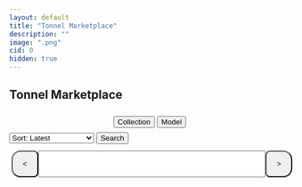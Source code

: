 ```yaml
---
layout: default
title: "Tonnel Marketplace"
description: ""
image: ".png"
cid: 0
hidden: true
---
```

<style>

#list {
  display: grid;
  --fw: min(calc(100vw - 56px),980px);
}
#list .item {
  position: relative;
  background-color: var(--md-sys-color-background);
  box-sizing: border-box;
  overflow: hidden;
  width: 96%;
  margin: 2%;
  border-radius: calc(var(--font)/100*10);
  font-size: 0;
  /*outline: 1px solid var(--md-sys-color-outline-variant);*/
}
#list img {
  width: 100%;
  aspect-ratio: 1;
}
#list .q {
  color: var(--md-sys-color-outline-variant);
  font-size: calc(var(--font)/100*30);
  display: flex;
  justify-content: center;
  align-items: center;
  width: 100%;
  height: auto;
  aspect-ratio: 1;
}
#list .id {
  background-color: #0014;
  color: #fff;
  display: flex;
  justify-content: center;
  align-items: center;
  width: 100%;
  height: 10%;
  position: absolute;
  top: 0;
  right: 0;
  transform-origin: center center;
  transform: translateX(45%) rotateZ(45deg) translateY(80%);
  font-size: calc(var(--font)/100*6);
}

#list .price {
  display: flex;
  justify-content: center;
  align-items: center;
  position: absolute;
  bottom: 9%;
  left: 10%;
  font-size: calc(var(--font)/100*8);
  text-shadow: 0 0 1px black;
  color: #fff;
}

@media screen and (width > 100px) {
  #list {
    grid-template-columns: repeat(2,1fr);
    --font: calc(var(--fw)/2);
  }
}
@media screen and (width > 500px) {
  #list {
    grid-template-columns: repeat(3,1fr);
    --font: calc(var(--fw)/3);
  }
}
@media screen and (width > 700px) {
  #list {
    grid-template-columns: repeat(4,1fr);
    --font: calc(var(--fw)/4);
  }
}
@media screen and (width > 900px) {
  #list {
    grid-template-columns: repeat(5,1fr);
    --font: calc(var(--fw)/5);
  }
}

.controls {
  display: flex;
  width: 100%;
  height: 48px;
  padding: 4px;
  margin-top: 8px;
}

.controls button {
  display: flex;
  justify-content: center;
  align-items: center;
  height: 100%;
  aspect-ratio: 1;
  margin: 0;
  min-width: 0;
}

.controls button:first-of-type {
  border-radius: 16px 8px 8px 16px;
}

.controls button:last-of-type {
  border-radius: 8px 16px 16px 8px;
}

.controls input {
  width: calc(100% - 90px);
  height: 100%;
  text-align: center;
  margin: 0 auto;
}

.filteri {
  margin: 8px 2px;
}
.filterd {
  display: none;
  flex-direction: column;
  overflow: hidden;
  width: 100%;
  max-width: 400px;
  max-height: 256px;
  padding: 8px;
  border-radius: 12px;
  outline: 1px solid var(--md-sys-color-outline-variant);
}
.filterd .filters {
  margin-bottom: 8px;
}
.filterd .filterl {
  padding: 4px;
  overflow-y: auto;
}
.filterd .filterl div img {
  width: 15px;
  margin-left: 4px;
  margin-right: 4px;
}
.filterd .filterl div {
  cursor: pointer;
  padding: 4px;
}
.filterd .filterl div.active {
  border-left: 2px solid var(--md-sys-color-primary-container);
}
.filterd .filterl div.hidden {
  diplay: none;
}

</style>

## Tonnel Marketplace

<div style="display:flex;align-items:center;justify-content:center;width:100%;max-width:400px;margin:0 auto;">
  <button id="collectionst" class="filteri">Collection</button>
  <button id="modelst" class="filteri">Model</button>
</div>
<div style="display:flex;align-items:center;justify-content:center">

  <div id="collectionsd" class="filterd">
    <input id="collectionss" class="filters" type="text" autocomplete="off" placeholder="Search...">
    <div id="collectionsl" class="filterl"></div>
  </div>

  <div id="modelsd" class="filterd" style="display:none">
    <input id="modelss" class="filters" type="text" autocomplete="off" placeholder="Search...">
    <div id="modelsl" class="filterl"></div>
  </div>

</div>

<select id="sort">
  <option value="d">Sort: Latest</option>
  <option value="p0">Sort: Price low to high</option>
  <option value="p1">Sort: Price high to low</option>
  <option value="i">Sort: ID</option>
  <option value="r">Sort: Rarity</option>
  <option value="m">Sort: Model</option>
  <option value="b">Sort: Backdrop</option>
  <option value="s">Sort: Symbol</option>
</select>
<button onclick="page=0;load_gifts()">Search</button>

<div id="list"></div>

<div class="controls">
  <button onclick="page--;load_gifts()"><</button>
  <input type="text" id="pagei">
  <button onclick="page++;load_gifts()">></button>
</div>

<script>

const gift_names = `Astral Shard
B-Day Candle
Berry Box
Bunny Muffin
Candy Cane
Cookie Heart
Crystal Ball
Desk Calendar
Diamond Ring
Durov's Cap
Easter Egg
Electric Skull
Eternal Candle
Eternal Rose
Evil Eye
Flying Broom
Genie Lamp
Ginger Cookie
Hanging Star
Hex Pot
Homemade Cake
Hypno Lollipop
Ion Gem
Jack-in-the-Box
Jelly Bunny
Jester Hat
Jingle Bells
Kissed Frog
LolPop
Loot Bag
Love Candle
Love Potion
Lunar Snake
Mad Pumpkin
Magic Potion
Mini Oscar
Neko Helmet
Party Sparkler
Perfume Bottle
Plush Pepe
Precious Peach
Record Player
Sakura Flower
Santa Hat
Scared Cat
Sharp Tongue
Signet Ring
Skull Flower
Sleigh Bell
Snow Globe
Snow Mittens
Spiced Wine
Spy Agaric
Star Notepad
Swiss Watch
Tama Gadget
Top Hat
Toy Bear
Trapped Heart
Vintage Cigar
Voodoo Doll
Winter Wreath
Witch Hat`;

const fix_name = n => n.replaceAll(" ","").replaceAll("-","").replaceAll("'","").toLowerCase();

const get_img = (a,b,c=0) => {
  return `https://nft.fragment.com/gift/${a}-${b}.${["small","medium","large"][c]||c}.jpg`
}

const tonnel_search = async (page=1,limit=8,sort="d",asset="TON",{name,model,backdrop,symbol}) => {
  const s = {
    d: { message_post_time: -1 , gift_id: -1 },
    p0: { price:  1 , gift_id: -1 },
    p1: { price: -1 , gift_id: -1 },
    i: { gift_num: 1 , gift_id: -1 },
    r: { rarity: -1 , gift_id: -1 },
    m: { modelRarity: 1 , gift_id: -1 },
    b: { backdropRarity: 1 , gift_id: -1 },
    s: { symbolRarity: 1 , gift_id: -1 }
  };
  return await(await fetch("https://gifts2.tonnel.network/api/pageGifts", {
    method: "POST",
    headers: {
      "Content-Type": "application/json"
    },
    body: JSON.stringify({
      page,
      limit,
      sort: JSON.stringify(s[sort]),
      filter: JSON.stringify({
        price: { $exists: true },
        refunded: { $ne: true },
        buyer: { $exists: false },
        export_at: { $exists: true },
        asset,
        ...(     name?.length && { gift_name: name }),
        ...(    model?.length && {     model: { $in:    model } }),
        ...(     name?.length
          ?{
            ...(backdrop?.length && { backdrop: { $in: backdrop } }),
            ...(symbol?.length && { symbol: { $in: symbol } })
          }
          :{
            ...(backdrop?.length && { backdrop: { $regex: backdrop.map(val => `^${val}\\(`).join("|") } }),
            ...(symbol?.length && { symbol: { $regex: symbol.map(val => `^${val}\\(`).join("|") } })
          }
        )
      }),
      ref: 0,
      price_range: null,
      user_auth: ""
    })
  })).json();
}

const gift_names0 = fix_name(gift_names);

const gifts = gift_names.split("\n");
const gifts0 = gift_names0.split("\n");

const add_gift = (c,n,p) => {
  const gift = document.createElement("div");
  gift.classList.add("item");

  const img = document.createElement("img");
  img.src = get_img(c,n,1);
  gift.appendChild(img);

  img.onerror = () => {
    img.remove();
    const q = document.createElement("div");
    q.classList.add("q");
    q.innerText = "?";
    gift.appendChild(q);
  };

  const id = document.createElement("div");
  id.classList.add("id");
  id.innerText = "#"+n;
  gift.appendChild(id);

  if (p) {
    const price = document.createElement("div");
    price.classList.add("price");
    price.innerText = p;
    gift.appendChild(price);
  }

  list.appendChild(gift);
}
  
const load_gifts = async () => {
  list.innerHTML = `<div style="padding:8px;">Loading...</div>`;
  page = Math.max(page,0);
  pagei.value = page+1;

  const encode = (arr) => arr.map(encodeURIComponent).join(",");
  history.replaceState({},null,`../tools/tonnel-market/?p=${page}&s=${sort.value}` +
    (collections.length ? `&collections=${encode(collections)}` : "") +
    (models.length ? `&models=${encode(models)}` : "") +
    (backdrops.length ? `&backdrops=${encode(backdrops)}` : "") +
    (symbols.length ? `&symbols=${encode(symbols)}` : "")
  );

  const data = await tonnel_search(page+1,limit,sort.value,"TON",{
    name: collections,
    model: models,
    backdrop: backdrops,
    symbols: symbols
  });
  list.innerHTML = "";
  for (g of data) {
    const p = g.price+" "+g.asset;
    //const p = Math.ceil(g.price*ton*usd/1000).toLocaleString("en-US")+"K IRT";
    add_gift(fix_name(g.name),g.gift_num,p);
  }
  if (data.length==0) list.innerHTML = `<div style="padding:8px;">No Gifts Found</div>`;
}

pagei.onkeydown = e => {
  if (e.key=="Enter"){
    let n = +pagei.value;
    if(n>0&&Number.isInteger(n)) {
      page = n-1;
      load_gifts();
    }
  }
};

const url_string = window.location.href;
const url = new URL(url_string);
const limit = 24;

let page = Math.max(parseInt(url.searchParams.get("p"))||0,0);
sort.value = url.searchParams.get("s")||"d";
const parse = (key) => {
  const val = url.searchParams.get(key);
  return val?val.split(","):[];
}
let collections = parse("collections");
let models = parse("models");
let backdrops = parse("backdrops");
let symbols = parse("symbols");

collectionst.onclick = () => {
  collectionsd.style.display = collectionsd.style.display=="flex"?"none":"flex";
  modelsd.style.display = "none";
}

modelst.onclick = () => {
  modelsd.style.display = modelsd.style.display=="flex"?"none":"flex";
  collectionsd.style.display = "none";
}

const gift_elements = {};

gifts.forEach(gift => {
  const div = document.createElement("div");
  div.innerHTML = `<img src="https://fragment.com/file/gifts/${fix_name(gift)}/thumb.webp">${gift}`;
  div.onclick = () => {
    if (collections.includes(gift)) {
      collections = collections.filter(g=>g!=gift);
      remove_models_of_gift(gift);
    } else {
      collections.push(gift);
    }
    update_collections(collectionss.value);
    update_models(modelss.value);
  };
  gift_elements[gift] = div;
  collectionsl.appendChild(div);
});

const remove_models_of_gift = (gift) => {
  if (!gift_models) return;
  const gm = gift_models.find(g => g._id == gift);
  if (!gm) return;
  gm.models.forEach(m => {
    const i = models.indexOf(m);
    if (i > -1) models.splice(i,1);
  });
}

const update_collections = (filter = "") => {
  const filtered = gifts.filter(g => g.toLowerCase().includes(filter.toLowerCase()));
  gifts.forEach(gift => {
    const div = gift_elements[gift];
    if (filtered.includes(gift)) {
      div.style.display = "block";
    } else {
      div.style.display = "none";
    }
    div.className = collections.includes(gift)?"active":"";
  });
}

const update_models = (filter = "") => {
  modelsl.innerHTML = "";
  if (collections.length == 0) {
    models.length = 0;
    const div = document.createElement("div");
    div.innerText = "No Models Found";
    modelsl.appendChild(div);
    return;
  }
  let all = [];
  collections.forEach(gift => {
    const gm = gift_models.find(g => g._id == gift);
    //if (gm) all = all.concat(gm.models.slice(0, -1).map(m => ({gift,model:m})));
    if (gm) {
    const sorted = gm.models.slice(0, -1).sort((a, b) => {
      const pa = parseFloat(a.match(/\(([\d.]+)%\)/)?.[1] || 0);
      const pb = parseFloat(b.match(/\(([\d.]+)%\)/)?.[1] || 0);
      return pa - pb;
    });
    all = all.concat(sorted.map(m => ({gift,model:m})));
  }
  });
  const filtered = all.filter(({model}) => model.toLowerCase().includes(filter.toLowerCase()));
  if (filtered.length == 0) {
    const div = document.createElement("div");
    div.innerText = "no models found";
    modelsl.appendChild(div);
    return;
  }
  filtered.sort((a,b) => {
    const ain = models.includes(a.model)?-1:1;
    const bin = models.includes(b.model)?-1:1;
    return ain - bin;
  }).forEach(({gift, model}) => {
    const div = document.createElement("div");
    div.innerText = gift + " - " + model;
    div.className = models.includes(model)?"active":"";
    div.onclick = () => {
      if (models.includes(model)) {
        models = models.filter(m=>m!=model);
      } else {
        models.push(model);
      }
      update_models(filter);
    };
    modelsl.appendChild(div);
  });
}

collectionss.oninput = () => {
  update_collections(collectionss.value);
  update_models(modelss.value);
}

modelss.oninput = () => {
  update_models(modelss.value);
}

window.onload = async () => {
  window.gift_models = await(await fetch("./json/gift-models.json")).json();
  window.gift_backdrops = await(await fetch("./json/gift-backdrops.json")).json();
  update_collections();
  update_models();
  load_gifts();
}

</script>
